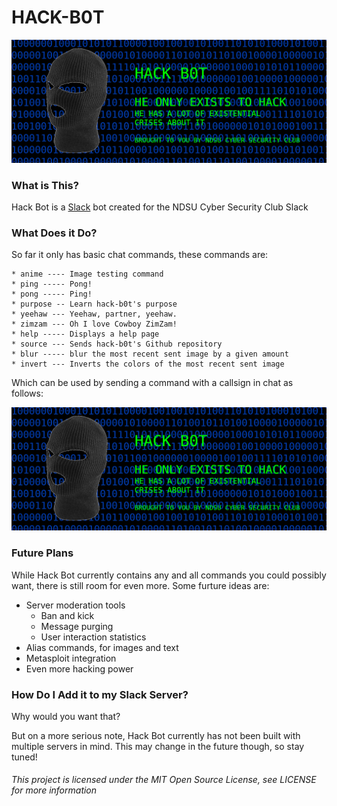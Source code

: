 # HACK-B0T

![HACK B0T BANNER](./res/readme/hack-bot-banner.png)

### What is This?

Hack Bot is a [Slack](https://slack.com/) bot created for the NDSU Cyber Security Club Slack

### What Does it Do?

So far it only has basic chat commands, these commands are:

```
* anime ---- Image testing command
* ping ----- Pong!
* pong ----- Ping!
* purpose -- Learn hack-b0t's purpose
* yeehaw --- Yeehaw, partner, yeehaw.
* zimzam --- Oh I love Cowboy ZimZam!
* help ----- Displays a help page
* source --- Sends hack-b0t's Github repository
* blur ----- blur the most recent sent image by a given amount
* invert --- Inverts the colors of the most recent sent image
```

Which can be used by sending a command with a callsign in chat as follows:

![Chat command example (use $help for help)](./res/readme/hack-bot-banner.png)

### Future Plans

While Hack Bot currently contains any and all commands you could possibly want, there is still room for even more. Some furture ideas are:

* Server moderation tools
  * Ban and kick
  * Message purging
  * User interaction statistics
* Alias commands, for images and text
* Metasploit integration 
* Even more hacking power

### How Do I Add it to my Slack Server?

Why would you want that?

But on a more serious note, Hack Bot currently has not been built with multiple servers in mind. This may change in the future though, so stay tuned!

###### This project is licensed under the MIT Open Source License, see LICENSE for more information